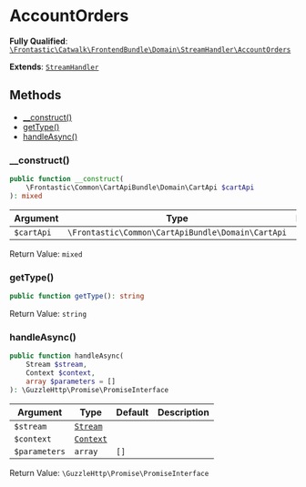 #  AccountOrders

**Fully Qualified**: [`\Frontastic\Catwalk\FrontendBundle\Domain\StreamHandler\AccountOrders`](../../../../../src/php/FrontendBundle/Domain/StreamHandler/AccountOrders.php)

**Extends**: [`StreamHandler`](../StreamHandler.md)

## Methods

* [__construct()](#__construct)
* [getType()](#gettype)
* [handleAsync()](#handleasync)

### __construct()

```php
public function __construct(
    \Frontastic\Common\CartApiBundle\Domain\CartApi $cartApi
): mixed
```

Argument|Type|Default|Description
--------|----|-------|-----------
`$cartApi`|`\Frontastic\Common\CartApiBundle\Domain\CartApi`||

Return Value: `mixed`

### getType()

```php
public function getType(): string
```

Return Value: `string`

### handleAsync()

```php
public function handleAsync(
    Stream $stream,
    Context $context,
    array $parameters = []
): \GuzzleHttp\Promise\PromiseInterface
```

Argument|Type|Default|Description
--------|----|-------|-----------
`$stream`|[`Stream`](../Stream.md)||
`$context`|[`Context`](../../../ApiCoreBundle/Domain/Context.md)||
`$parameters`|`array`|`[]`|

Return Value: `\GuzzleHttp\Promise\PromiseInterface`

